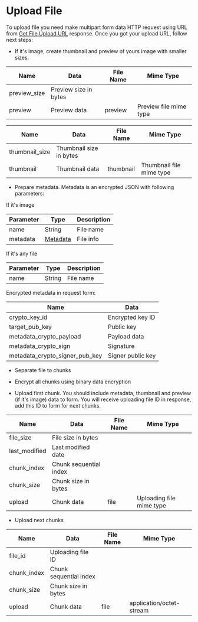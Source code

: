 # Upload File

To upload file you need make multipart form data HTTP request using URL from [Get File Upload URL](#get-file-upload-url) response. Once you got your upload URL, follow next steps:

* If it's image, create thumbnail and preview of yours image with smaller sizes.

| Name         | Data                  | File Name | Mime Type              |
|--------------|-----------------------|-----------|------------------------|
| preview_size | Preview size in bytes |           |                        |
| preview      | Preview data          | preview   | Preview file mime type |

| Name           | Data                    | File Name | Mime Type                |
|----------------|-------------------------|-----------|--------------------------|
| thumbnail_size | Thumbnail size in bytes |           |                          |
| thumbnail      | Thumbnail data          | thumbnail | Thumbnail file mime type |

* Prepare metadata. Metadata is an encrypted JSON with following parameters:

If it's image

| Parameter | Type                  | Description |
|-----------|-----------------------|-------------|
| name      | String                | File name   |
| metadata  | [Metadata](#metadata) | File info   |

If it's any file

| Parameter | Type   | Description |
|-----------|--------|-------------|
| name      | String | File name   |

Encrypted metadata in request form:

| Name                           | Data              |
|--------------------------------|-------------------|
| crypto_key_id                  | Encrypted key ID  |
| target_pub_key                 | Public key        |
| metadata_crypto_payload        | Payload data      |
| metadata_crypto_sign           | Signature         |
| metadata_crypto_signer_pub_key | Signer public key |

* Separate file to chunks

* Encrypt all chunks using binary data encryption

* Upload first chunk. You should include metadata, thumbnail and preview (if it's image) data to form. You will receive uploading file ID in response, add this ID to form for next chunks.

| Name          | Data                   | File Name | Mime Type                |
|---------------|------------------------|-----------|--------------------------|
| file_size     | File size in bytes     |           |                          |
| last_modified | Last modified date     |           |                          |
| chunk_index   | Chunk sequential index |           |                          |
| chunk_size    | Chunk size in bytes    |           |                          |
| upload        | Chunk data             | file      | Uploading file mime type |


* Upload next chunks

| Name        | Data                   | File Name | Mime Type                |
|-------------|------------------------|-----------|--------------------------|
| file_id     | Uploading file ID      |           |                          |
| chunk_index | Chunk sequential index |           |                          |
| chunk_size  | Chunk size in bytes    |           |                          |
| upload      | Chunk data             | file      | application/octet-stream |
